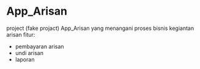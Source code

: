 # App_Arisan
project (fake projact) App_Arisan yang menangani proses bisnis kegiantan arisan
fitur:
- pembayaran arisan
- undi arisan
- laporan
